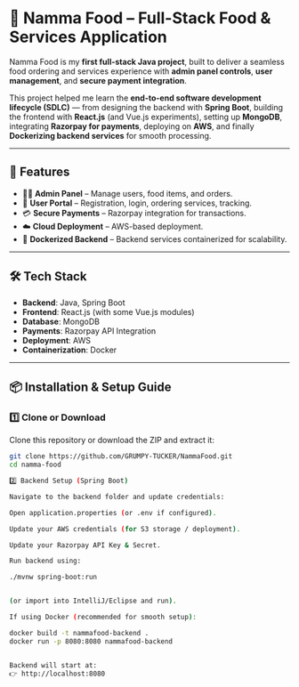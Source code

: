 # 🍴 Namma Food – Full-Stack Food & Services Application  

Namma Food is my **first full-stack Java project**, built to deliver a seamless food ordering and services experience with **admin panel controls**, **user management**, and **secure payment integration**.  

This project helped me learn the **end-to-end software development lifecycle (SDLC)** — from designing the backend with **Spring Boot**, building the frontend with **React.js** (and Vue.js experiments), setting up **MongoDB**, integrating **Razorpay for payments**, deploying on **AWS**, and finally **Dockerizing backend services** for smooth processing.  

---

## 🚀 Features
- 👨‍💻 **Admin Panel** – Manage users, food items, and orders.  
- 🍔 **User Portal** – Registration, login, ordering services, tracking.  
- 💳 **Secure Payments** – Razorpay integration for transactions.  
- ☁️ **Cloud Deployment** – AWS-based deployment.  
- 🐳 **Dockerized Backend** – Backend services containerized for scalability.  

---

## 🛠️ Tech Stack
- **Backend**: Java, Spring Boot  
- **Frontend**: React.js (with some Vue.js modules)  
- **Database**: MongoDB  
- **Payments**: Razorpay API Integration  
- **Deployment**: AWS  
- **Containerization**: Docker  

---

## 📦 Installation & Setup Guide  

### 1️⃣ Clone or Download  
Clone this repository or download the ZIP and extract it:  
```bash
git clone https://github.com/GRUMPY-TUCKER/NammaFood.git
cd namma-food

2️⃣ Backend Setup (Spring Boot)

Navigate to the backend folder and update credentials:

Open application.properties (or .env if configured).

Update your AWS credentials (for S3 storage / deployment).

Update your Razorpay API Key & Secret.

Run backend using:

./mvnw spring-boot:run


(or import into IntelliJ/Eclipse and run).

If using Docker (recommended for smooth setup):

docker build -t nammafood-backend .
docker run -p 8080:8080 nammafood-backend


Backend will start at:
👉 http://localhost:8080

